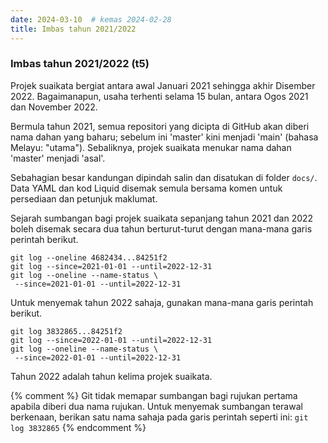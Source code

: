 ```yaml
---
date: 2024-03-10  # kemas 2024-02-28
title: Imbas tahun 2021/2022
---
```


### Imbas tahun 2021/2022 (t5)

Projek suaikata bergiat antara awal Januari 2021 sehingga
akhir Disember 2022. Bagaimanapun, usaha terhenti selama
15 bulan, antara Ogos 2021 dan November 2022.

Bermula tahun 2021, semua repositori yang dicipta di GitHub
akan diberi nama dahan yang baharu; sebelum ini 'master'
kini menjadi 'main' (bahasa Melayu: "utama"). Sebaliknya,
projek suaikata menukar nama dahan 'master' menjadi 'asal'.

Sebahagian besar kandungan dipindah salin dan disatukan di
folder `docs/`. Data YAML dan kod Liquid disemak semula
bersama komen untuk persediaan dan petunjuk maklumat.

Sejarah sumbangan bagi projek suaikata sepanjang tahun 2021
dan 2022 boleh disemak secara dua tahun berturut-turut
dengan mana-mana garis perintah berikut.

    git log --oneline 4682434...84251f2
    git log --since=2021-01-01 --until=2022-12-31
    git log --oneline --name-status \
     --since=2021-01-01 --until=2022-12-31

Untuk menyemak tahun 2022 sahaja, gunakan mana-mana garis
perintah berikut.

    git log 3832865...84251f2
    git log --since=2022-01-01 --until=2022-12-31
    git log --oneline --name-status \
     --since=2022-01-01 --until=2022-12-31

Tahun 2022 adalah tahun kelima projek suaikata.

{% comment %} Git tidak memapar sumbangan bagi rujukan
pertama apabila diberi dua nama rujukan. Untuk menyemak
sumbangan terawal berkenaan, berikan satu nama sahaja pada
garis perintah seperti ini: `git log 3832865`
{% endcomment %}
